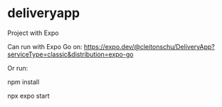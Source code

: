 # deliveryapp

Project with Expo

Can run with Expo Go on: https://expo.dev/@cleitonschu/DeliveryApp?serviceType=classic&distribution=expo-go

Or run: 

npm install

npx expo start
